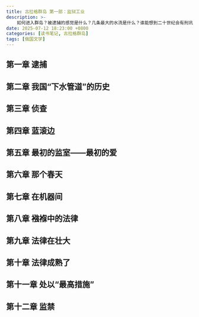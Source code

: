 ```yaml
---
title: 古拉格群岛 第一部：监狱工业
description: >- 
    如何进入群岛？被逮捕的感觉是什么？几条最大的水流是什么？谁能想到二十世纪会有刑讯？每一个“我”都可能成为什么人？我走进的第一个监室是什么样的？早期的卢宾卡生活是什么样的？被俘人员的经历是什么？俄国流亡者的命运是什么？特别庭是如何宣判的？法律是如何逐渐壮大、走向成熟的？他们是如何被处以“最高措施”——枪决的？被当作反革命行动的绝食是怎样进行的？......
date: 2025-07-12 18:23:00 +0800
categories: [读书笔记, 古拉格群岛]
tags: [俄国文学]
---
```


## 第一章 逮捕

## 第二章 我国“下水管道”的历史

## 第三章 侦查

## 第四章 蓝滚边

## 第五章 最初的监室——最初的爱

## 第六章 那个春天

## 第七章 在机器间

## 第八章 襁褓中的法律

## 第九章 法律在壮大

## 第十章 法律成熟了

## 第十一章 处以“最高措施”

## 第十二章 监禁